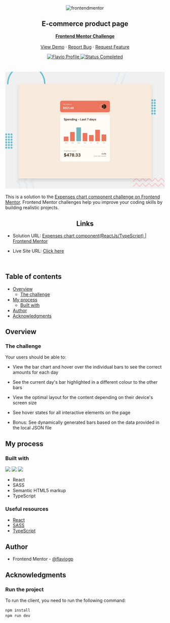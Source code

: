 <div id="top"></div>

<div align="center">

  <img src="https://www.frontendmentor.io/static/images/logo-mobile.svg" alt="frontendmentor" width="80">

  <h2 align="center">E-commerce product page</h2>
  <p align="center">
    <a href="https://www.frontendmentor.io/challenges/expenses-chart-component-e7yJBUdjwt"><strong>Frontend Mentor Challenge</strong></a>
    <br />
    <br />
    <a href="https://app.netlify.com/sites/musical-daffodil-f4806d/overview">View Demo</a>
    ·
    <a href="https://github.com/flaviogp/expenses-chart-component/issues">Report Bug</a>
    ·
    <a href="https://github.com/flaviogp/expenses-chart-component/issues">Request Feature</a>
  </p>
</div>

<!-- Bagdes -->
<div align="center">
  <!-- Profile -->
  <a href="https://www.frontendmentor.io/profile/flaviogp">
    <img src="https://img.shields.io/badge/Profile-Flavio%20gomes-07043B?style=for-the-badge&logo=frontendmentor" alt="Flavio Profile">
  </a>
  <!-- Status -->
    <a href="#">
    <img src="https://img.shields.io/badge/Status-Completed-brightgreen?style=for-the-badge" alt="Status Completed">
  </a>

</div>

#

<div align="center">

![](./design/desktop-preview.jpg)

</div>

This is a solution to the [Expenses chart component challenge on Frontend Mentor](https://www.frontendmentor.io/challenges/expenses-chart-component-e7yJBUdjwt9MJp6). Frontend Mentor challenges help you improve your coding skills by building realistic projects.

<h2 align="center">Links</h2>

- Solution URL: [Expenses chart component(ReactJs/TypeScript) | Frontend Mentor](https://www.frontendmentor.io/challenges/expenses-chart-component-e7yJBUdjwt)

- Live Site URL: [ Click here ](https://app.netlify.com/sites/musical-daffodil-f4806d/overview)

<br>

## Table of contents

- [Overview](#overview)
  - [The challenge](#the-challenge)
- [My process](#my-process)
  - [Built with](#built-with)
- [Author](#author)
- [Acknowledgments](#acknowledgments)

## Overview

### The challenge

Your users should be able to:

- View the bar chart and hover over the individual bars to see the correct amounts for each day

- See the current day's bar highlighted in a different colour to the other bars

- View the optimal layout for the content depending on their device's screen size

- See hover states for all interactive elements on the page

- Bonus: See dynamically generated bars based on the data provided in the local JSON file

## My process

### Built with

<!-- Bagdes -->

![](https://img.shields.io/badge/reactjs-23272F?style=for-the-badge&logo=react)
![](https://img.shields.io/badge/typescript-23272F?style=for-the-badge&logo=typescript)
![](https://img.shields.io/badge/sass-23272F?style=for-the-badge&logo=sass)

- React
- SASS
- Semantic HTML5 markup
- TypeScript

### Useful resources

- [React](https://react.dev/learn)
- [SASS](https://sass-lang.com/guide/)
- [TypeScript](https://www.typescriptlang.org/docs/)

## Author

- Frontend Mentor - [@flaviogp](https://www.frontendmentor.io/profile/flaviogp)

## Acknowledgments

### Run the project

To run the client, you need to run the following command:

```bash
npm install
npm run dev
```